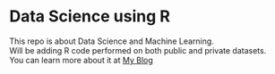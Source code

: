 # Data Science using R
This repo is about Data Science and Machine Learning. <br />
Will be adding R code performed on both public and private datasets. <br />
You can learn more about it at <a href='blog.junaideffendi.com'>My Blog</a><br />

